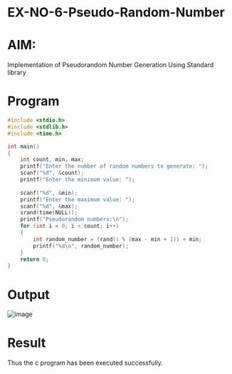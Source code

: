 # EX-NO-6-Pseudo-Random-Number
# AIM: 
Implementation of Pseudorandom Number Generation Using Standard library
# Program 
```c
#include <stdio.h>
#include <stdlib.h>
#include <time.h>

int main() 
{
    int count, min, max;
    printf("Enter the number of random numbers to generate: ");
    scanf("%d", &count);
    printf("Enter the minimum value: ");
    
    scanf("%d", &min);
    printf("Enter the maximum value: ");
    scanf("%d", &max);
    srand(time(NULL));
    printf("Pseudorandom numbers:\n");   
    for (int i = 0; i < count; i++) 
    {
        int random_number = (rand() % (max - min + 1)) + min;
        printf("%d\n", random_number);
    }
    return 0;
}
```
# Output
![image](https://github.com/user-attachments/assets/1b7a4f99-fb0f-42f9-a9cf-9049953443d1)
# Result
Thus the c program has been executed successfully.
